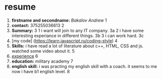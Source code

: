 # resume
1. **firstname and secondname:** *Bakalov Andrew* 1
2. **contact:** 375255036613 2
3. **Summary:** 3
1 i want will join to any IT company. 3a
2 i have some interesting experiance in different things. 3b 
3 i can work hard. 3c
4. [my code] (https://learn.javascript.ru/coding-style) 4
5. **Skills:** i have read a lot of literature about c++, HTML, CSS and js. watched some video about it. 5 
6. [experience](https://www.codecademy.com/users/Forkossigan/achievements) 6
7. **education:** military academy 7
8. **english skill:** i was practing my english skill with a coach. it seems to me now i have b1 english level. 8
